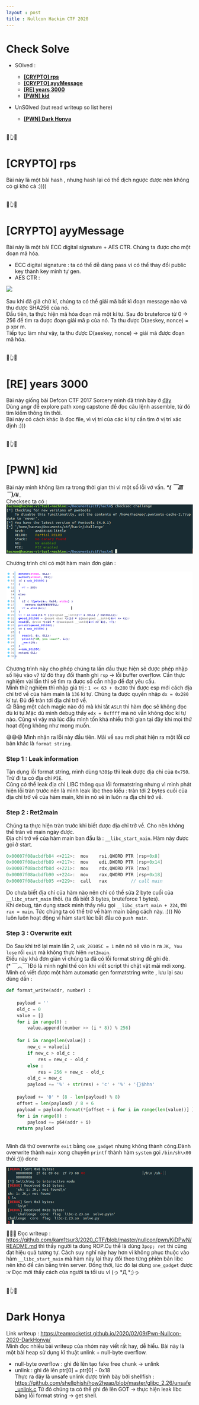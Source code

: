```yaml
---
layout : post
title : Nullcon Hackim CTF 2020
---
```


# Check Solve    
 - SOlved :   
   + [**[CRYPTO] rps**](#wu1)      
   + [**[CRYPTO] ayyMessage**](#wu2)   
   + [**[RE] years 3000**](#wu3)   
   + [**[PWN] kid**](#wu4)     
 
  - UnS0lved (but read writeup so list here)  
    + [**[PWN] Dark Honya**](#wu5)    

<a name="wu1"></a>    
👊👆🤲 
# [CRYPTO] rps    
Bài này là một bài hash , nhưng hash lại có thể dịch ngược được nên không có gì khó cả :)))) 

<a name="wu2"></a>  
👊👆🤲
# [CRYPTO] ayyMessage   

Bài này là một bài ECC digital signature + AES CTR. Chúng ta được cho một đoạn mã hóa.   
 + ECC digital signature : ta có thể dễ dàng pass vì có thể thay đổi public key thành key mình tự gen.   
 + AES CTR :    

![](https://upload.wikimedia.org/wikipedia/commons/thumb/3/3c/CTR_decryption_2.svg/601px-CTR_decryption_2.svg.png)      

Sau khi đã giả chữ kí, chúng ta có thể giải mã bất kì đoạn message nào và thu được SHA256 của nó.  
Đầu tiên, ta thực hiện mã hóa đoạn mã một kí tự. Sau đó bruteforce từ 0 -> 256 để tìm ra được đoạn giải mã p của nó. Ta thu được D(aeskey, nonce) = p xor m.   
Tiếp tục làm như vậy, ta thu được D(aeskey, nonce) -> giải mã được đoạn mã hóa.

<a name="wu3"></a>  
👊👆🤲
# [RE] years 3000    

Bài này giống bài Defcon CTF 2017 Sorcery mình đã trình bày ở [đây](https://hacmao.pw/2020-02-01-Reversing_angr/)   
Dùng angr để explore path xong capstone để đọc câu lệnh assemble, từ đó tìm kiếm thông tin thôi.     
Bài này có cách khác là đọc file, vì vị trí của các kí tự cần tìm ở vị trí xác định :)))   

<a name="wu4"></a>  
👊👆🤲
# [PWN] kid     
Bài này mình không làm ra trong thời gian thi vì một số lỗi vớ vẩn. ___*( ￣皿￣)/#____    
Checksec ta có :   
![](/ctf/2020/nullcon/kid/hinh2.PNG)     

Chương trình chỉ có một hàm main đơn giản :   

![](/ctf/2020/nullcon/kid/hinh1.PNG)    

Chương trình này cho phép chúng ta lần đầu thực hiện sẽ được phép nhập số liệu vào ```v7``` từ đó thay đổi thanh ghi ```rsp``` -> lỗi buffer overflow. Cần thực nghiệm vài lần thì sẽ tìm ra được số cần nhập để đạt yêu cầu.  
Mình thử nghiệm thì nhập giá trị : ```1 << 63 + 0x280``` thì được esp mới cách địa chỉ trở về của hàm main là ```136``` kí tự. Chúng ta được quyền nhập ```dx = 0x280``` kí tự. Đủ để tràn tới địa chỉ trở về.    
😥 Bằng một cách magic nào đó mà khi tắt ```ASLR``` thì hàm đọc sẽ không đọc đủ kí tự.Mặc dù mình debug thấy ```edx = 0xffff``` mà nó vẫn không đọc kí tự nào. Cũng vì vậy mà lúc đầu mình tốn khá nhiều thời gian tại đây khi mọi thứ hoạt động không như mong muốn.    

😅😅😅 Mình nhận ra lỗi này đầu tiên. Mãi về sau mới phát hiện ra một lỗi cơ bản khác là ```format string```.   
### Step 1 : Leak information    
Tận dụng lỗi format string, mình dùng ```%30$p``` thì leak được địa chỉ của ```0x750```. Trừ đi ta có địa chỉ ```PIE```.    
Cũng có thể leak địa chỉ LIBC thông qua lỗi formatstring nhưng vì mình phát hiện lỗi tràn trước nên là mình leak libc theo kiểu : tràn tới 2 bytes cuối của địa chỉ trở về của hàm main, khi in nó sẽ in luôn ra địa chỉ trở về.   

### Step 2 : Ret2main    
Chúng ta thực hiện tràn trước khi biết được địa chỉ trở về. Cho nên không thể tràn về main ngày được.    
Địa chỉ trở về của hàm main ban đầu là :  ```__libc_start_main```. Hàm này được gọi ở start.    
```c
0x00007f08acbdfb84 <+212>:	mov    rsi,QWORD PTR [rsp+0x8]
0x00007f08acbdfb89 <+217>:	mov    edi,DWORD PTR [rsp+0x14]
0x00007f08acbdfb8d <+221>:	mov    rdx,QWORD PTR [rax]
0x00007f08acbdfb90 <+224>:	mov    rax,QWORD PTR [rsp+0x18]
0x00007f08acbdfb95 <+229>:	call   rax         // call main 
```  
Do chưa biết địa chỉ của hàm nào nên chỉ có thể sửa 2 byte cuối của ```__libc_start_main``` thôi. (ta đã biết 3 bytes, bruteforce 1 bytes).   
Khi debug, tận dụng stack mình thấy nếu gọi ```__libc_start_main + 224```, thì ```rax = main```. Tức chúng ta có thể trở về hàm main bằng cách này. :))) Nó luôn luôn hoạt động vì hàm start lúc bắt đầu có ```push main```.    

### Step 3 :  Overwrite exit   
Do Sau khi trở lại main lần 2, ```unk_20105C = 1``` nên nó sẽ vào in ra ```JK, You lose``` rồi ```exit``` mà không thực hiện ```ret2main```.  
Điều này khá đơn giản vì chúng ta đã có lỗi format string để ghi đè.   
(* ￣︿￣)Đó là mình nghĩ thế còn khi viết script thì chật vật mãi mới xong. Mình có viết được một hàm automatic gen formatstring write , lưu lại sau dùng dần :     

```python 
def format_write(addr, number) : 

    payload = '' 
    old_c = 0 
    value = []
    for i in range(8) : 
        value.append((number >> (i * 8)) % 256)
        
    for i in range(len(value)) : 
        new_c = value[i]  
        if new_c > old_c : 
            res = new_c - old_c 
        else : 
            res = 256 + new_c - old_c
        old_c = new_c 
        payload += '%' + str(res) + 'c' + '%' + '{}$hhn'
        
    payload += '0' * (8 - len(payload) % 8)
    offset = len(payload) / 8 + 6
    payload = payload.format(*[offset + i for i in range(len(value))] )
    for i in range(8) : 
        payload += p64(addr + i)
    return payload 
    
```     
Mình đã thử overwrite ```exit``` bằng ```one_gadget``` nhưng không thành công.Đành overwrite thành ```main``` xong chuyển ```printf``` thành hàm ```system``` gọi ```/bin/sh\x00``` thôi :)))   done    

![](/ctf/2020/nullcon/kid/hinh3.PNG)    

🎇🎇🎇 Đọc writeup : https://github.com/kam1tsur3/2020_CTF/blob/master/nullcon/pwn/KiDPwN/README.md thì thầy người ta dùng ROP.Cụ thể là dùng ```3pop; ret``` thì cũng đạt hiệu quả tương tự. Cách  suy nghĩ này hay hơn vì không phục thuộc vào hàm ```__libc_start_main``` mà hàm này lại thay đổi theo từng phiên bản libc nên khó để cân bằng trên server. Đồng thời, lúc đó lại dùng ```one_gadget``` được :v Đọc mới thấy cách của người ta tối ưu vl (っ °Д °;)っ    

<a name="wu4"></a>  
👊👆🤲
# Dark Honya     
Link writeup : https://teamrocketist.github.io/2020/02/09/Pwn-Nullcon-2020-DarkHonya/   
Mình đọc nhiều bài writeup của nhóm này viết rất hay, dễ hiểu. Bài này là một bài heap sử dụng kĩ thuật unlink + null-byte overflow.  
 + null-byte overflow : ghi đè lên tạo fake free chunk -> unlink   
 + unlink : ghi đè lên ptr[0] = ptr[0] - 0x18    
Thực ra đây là unsafe unlink được trình bày bởi shellfish : https://github.com/shellphish/how2heap/blob/master/glibc_2.26/unsafe_unlink.c
Từ đó chúng ta có thể ghi đè lên GOT -> thực hiện leak libc bằng lỗi format string -> get shell.    

